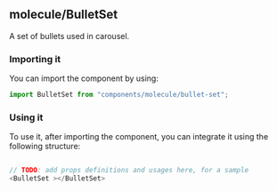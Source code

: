 ## molecule/BulletSet

A set of bullets used in carousel.

### Importing it

You can import the component by using:

```js
import BulletSet from "components/molecule/bullet-set";
```

### Using it

To use it, after importing the component, you can integrate it using the following structure:

```js

// TODO: add props definitions and usages here, for a sample
<BulletSet ></BulletSet>

```